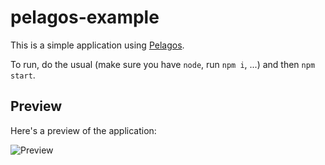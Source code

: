 # pelagos-example

This is a simple application using [Pelagos](https://github.com/bluecatengineering/pelagos-packages).

To run, do the usual (make sure you have `node`, run `npm i`, ...) and then `npm start`.

## Preview

Here's a preview of the application:

![Preview](https://raw.githubusercontent.com/bluecatengineering/pelagos-example/main/preview.gif)
